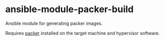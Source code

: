 # ansible-module-packer-build

Ansible module for generating packer images.

Requires [packer](packer.io) installed on the target machine and hypervisor software.
